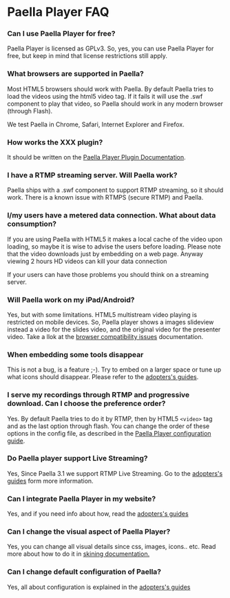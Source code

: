 ---
---

# Paella Player FAQ

### Can I use Paella Player for free?

Paella Player is licensed as GPLv3. So, yes, you can use Paella Player for free, but keep in mind that license restrictions still apply.

### What browsers are supported in Paella?

Most HTML5 browsers should work with Paella. By default Paella tries to load the videos using the html5 video tag. If it fails it will use the .swf component to play that video, so Paella should work in any modern browser (through Flash).

We test Paella in Chrome, Safari, Internet Explorer and Firefox.

### How works the XXX plugin?

It should be written on the [Paella Player Plugin Documentation](adopter_doc/plugins.md).

### I have a RTMP streaming server. Will Paella work?

Paella ships with a .swf component to support RTMP streaming, so it should work. There is a known issue with RTMPS (secure RTMP) and Paella.

### I/my users have a metered data connection. What about data consumption?

If you are using Paella with HTML5 it makes a local cache of the video upon loading, so maybe it is wise to advise the users before loading. Please note that the video downloads just by embedding on a web page. Anyway viewing 2 hours HD videos can kill your data connection

If your users can have those problems you should think on a streaming server.

### Will Paella work on my iPad/Android?

Yes, but with some limitations. HTML5 multistream video playing is restricted on mobile devices. So, Paella player shows a images slideview instead a video for the slides video, and the original video for the presenter video. Take a llok at the [browser compatibility issues](adopter_doc/browser_compability.md) documentation.

### When embedding some tools disappear

This is not a bug, is a feature ;-). Try to embed on a larger space or tune up what icons should disappear. Please refer to the [adopters's guides](adopter_doc/README.md).

### I serve my recordings through RTMP and progressive download. Can I choose the preference order?

Yes. By default Paella tries to do it by RTMP, then by HTML5 `<video>` tag and as the last option through flash. You can change the order of these options in the config file, as described in the [Paella Player configuration guide](config.md).

### Do Paella player support Live Streaming?

Yes, Since Paella 3.1 we support RTMP Live Streaming. Go to the [adopters's guides](adopter_doc/README.md) form more information.

### Can I integrate Paella Player in my website?

Yes, and if you need info about how, read the [adopters's guides](adopter_doc/README.md)

### Can I change the visual aspect of Paella Player?

Yes, you can change all visual details since css, images, icons.. etc. 
Read more about how to do it in [skining documentation.](adopter_doc/skining.md)

### Can I change default configuration of Paella?

Yes, all about configuration is explained in the [adopters's guides](adopter_doc/README.md)


